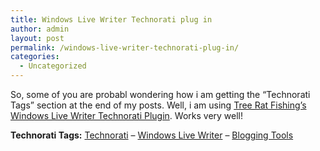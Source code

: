 ```yaml
---
title: Windows Live Writer Technorati plug in
author: admin
layout: post
permalink: /windows-live-writer-technorati-plug-in/
categories:
  - Uncategorized
---
```

So, some of you are probabl wondering how i am getting the &#8220;Technorati Tags&#8221; section at the end of my posts. Well, i am using [Tree Rat Fishing&#8217;s Windows Live Writer Technorati Plugin][1]. Works very well! 

**Technorati Tags:** <a href="http://technorati.com/tag/Technorati" rel="tag">Technorati</a> &#8211; <a href="http://technorati.com/tag/Windows%20Live%20Writer" rel="tag">Windows Live Writer</a> &#8211; <a href="http://technorati.com/tag/Blogging%20Tools" rel="tag">Blogging Tools</a>

 [1]: http://www.treeratfishing.com/2006/09/12/wlw-plugin-insert-technorati-tags/